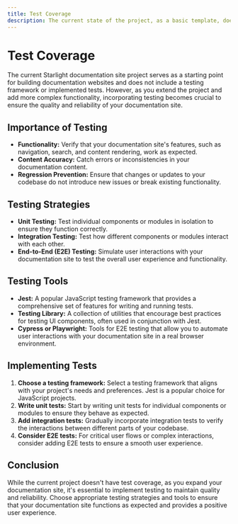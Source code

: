 ```yaml
---
title: Test Coverage
description: The current state of the project, as a basic template, doesn't include a testing framework or implemented tests. This section will outline general testing strategies and their importance for documentation sites.
---
```


# Test Coverage

The current Starlight documentation site project serves as a starting point for building documentation websites and does not include a testing framework or implemented tests. However, as you extend the project and add more complex functionality, incorporating testing becomes crucial to ensure the quality and reliability of your documentation site.

## Importance of Testing

*   **Functionality:**  Verify that your documentation site's features, such as navigation, search, and content rendering, work as expected.
*   **Content Accuracy:**  Catch errors or inconsistencies in your documentation content.
*   **Regression Prevention:** Ensure that changes or updates to your codebase do not introduce new issues or break existing functionality. 

## Testing Strategies

*   **Unit Testing:** Test individual components or modules in isolation to ensure they function correctly.
*   **Integration Testing:** Test how different components or modules interact with each other. 
*   **End-to-End (E2E) Testing:** Simulate user interactions with your documentation site to test the overall user experience and functionality. 

## Testing Tools

*   **Jest:** A popular JavaScript testing framework that provides a comprehensive set of features for writing and running tests.
*   **Testing Library:** A collection of utilities that encourage best practices for testing UI components, often used in conjunction with Jest.
*   **Cypress or Playwright:**  Tools for E2E testing that allow you to automate user interactions with your documentation site in a real browser environment. 

## Implementing Tests

1.  **Choose a testing framework:** Select a testing framework that aligns with your project's needs and preferences. Jest is a popular choice for JavaScript projects.
2.  **Write unit tests:** Start by writing unit tests for individual components or modules to ensure they behave as expected. 
3.  **Add integration tests:** Gradually incorporate integration tests to verify the interactions between different parts of your codebase.
4.  **Consider E2E tests:** For critical user flows or complex interactions, consider adding E2E tests to ensure a smooth user experience. 

## Conclusion

While the current project doesn't have test coverage, as you expand your documentation site, it's essential to implement testing to maintain quality and reliability. Choose appropriate testing strategies and tools to ensure that your documentation site functions as expected and provides a positive user experience. 
